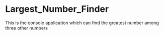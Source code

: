 # Largest_Number_Finder
This is the console application which can find the greatest number among three other numbers
